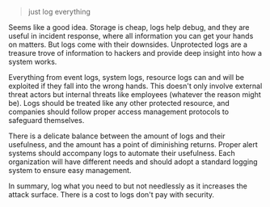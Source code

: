 > just log everything 

Seems like a good idea. Storage is cheap, logs help debug, and they are useful in incident response, where all information you can get your hands on matters. But logs come with their downsides. Unprotected logs are a treasure trove of information to hackers and provide deep insight into how a system works.

Everything from event logs, system logs, resource logs can and will be exploited if they fall into the wrong hands. This doesn't only involve external threat actors but internal threats like employees (whatever the reason might be). Logs should be treated like any other protected resource, and companies should follow proper access management protocols to safeguard themselves.

There is a delicate balance between the amount of logs and their usefulness, and the amount has a point of diminishing returns. Proper alert systems should accompany logs to automate their usefulness. Each organization will have different needs and should adopt a standard logging system to ensure easy management.

In summary, log what you need to but not needlessly as it increases the attack surface. 
There is a cost to logs don't pay with security. 


